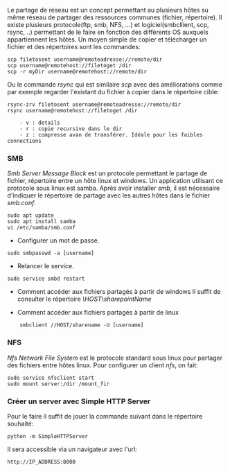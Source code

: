 Le partage de réseau est un concept permettant au plusieurs hôtes su même réseau de partager des ressources communes (fichier, répertoire).
Il existe plusieurs protocole(ftp, smb, NFS, ...) et logiciel(smbcllient, scp, rsync, ..) permettant de le faire en fonction des différents OS auxquels appartiennent les hôtes. 
Un moyen simple de copier et télécharger un fichier et des répertoires sont les commandes:
```
scp filetosent username@remoteadresse://remote/dir
scp username@remotehost://filetoget /dir 
scp -r myDir username@remotehost://remote/dir
```

Ou le commande *rsync* qui est similaire *scp* avec des améliorations comme par exemple regarder l'existant du fichier à copier dans le répertoire cible:
```
rsync-zrv filetosent username@remoteadresse://remote/dir
rsync username@remotehost://filetoget /dir 
```
		- v : details
		- r : copie recursive dans le dir
		- z : compresse avan de transférer. Idéale pour les faibles connections
		
### SMB
*Smb Server Message Block*  est un protocole permettant le partage de fichier, répertoire entre un hôte linux et windows.
Un application utilisant ce protocole sous linux est samba. 
Après avoir installer *smb*, il est nécessaire d'indiquer le répertoire de partage avec les autres hôtes dans le fichier *smb.conf*.
```
sudo apt update
sudo apt install samba
vi /etc/samba/smb.conf
```

- Configurer un mot de passe.
```
sudo smbpasswd -a [username]
```

- Relancer le service.
```
sudo service smbd restart 
```

- Comment accéder aux fichiers partagés à partir de windows
Il suffit de consulter le répertoire *\\HOST\sharepointName*

- Comment accéder aux fichiers partagés à partir de linux
```
	smbclient //HOST/sharename -U [username]
```


### NFS
*Nfs Network File System*  est le protocole standard sous linux pour partager des fichiers entre hôtes linux.
Pour configurer un client *nfs*, on fait:
```
sudo service nfsclient start
sudo mount server:/dir /mount_fir
```


### Créer un server avec Simple HTTP Server
Pour le faire il suffit de jouer la commande suivant dans le répertoire souhaité:
```
python -m SimpleHTTPServer
```

Il sera accessible via un navigateur avec l'url:
```
http://IP_ADDRESS:8000
``` 